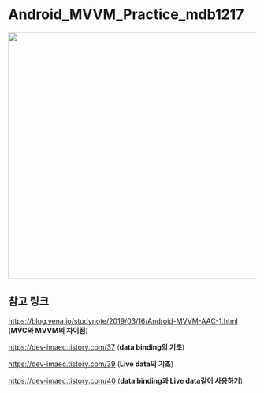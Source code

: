 # Android_MVVM_Practice_mdb1217
<img src="https://blog.yena.io/assets/post-img19/190316-mvc-mvvm.png"  width="700" height="500">

## 참고 링크
https://blog.yena.io/studynote/2019/03/16/Android-MVVM-AAC-1.html
(**MVC와 MVVM의 차이점**)

https://dev-imaec.tistory.com/37
(**data binding의 기초**)

https://dev-imaec.tistory.com/39
(**Live data의 기초**)

https://dev-imaec.tistory.com/40
(**data binding과 Live data같이 사용하기**)
